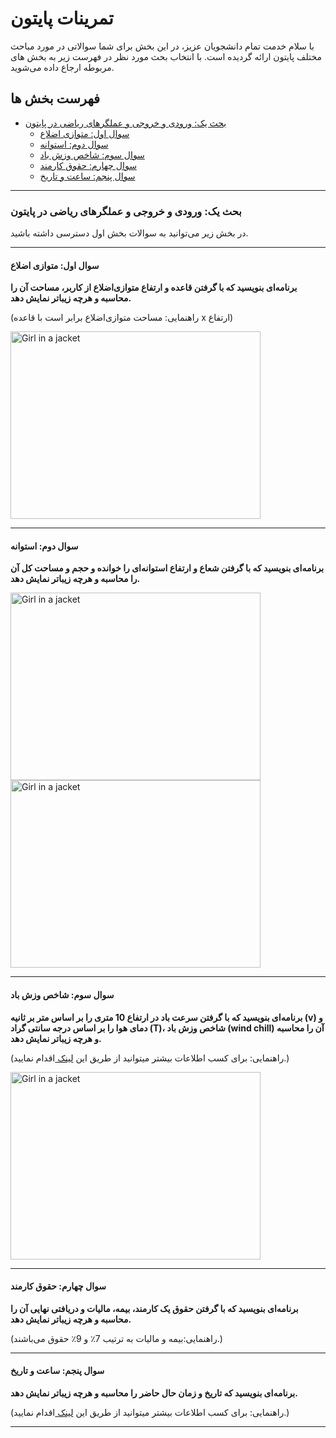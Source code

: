 # تمرینات پایتون
با سلام خدمت تمام دانشجویان عزیز، در این بخش برای شما سوالاتی در مورد مباحث مختلف پایتون ارائه گردیده است.
با انتخاب بحث مورد نظر در فهرست زیر به بخش های مربوطه ارجاع داده می‌شوید.

## فهرست بخش ها
* <a href='part_one'>بحث یک: ورودی و خروجی و عملگرهای ریاضی در پایتون </a>
  * <a href='part_one_1'>سوال اول: متوازی اضلاع </a>
  * <a href='part_one_2'>سوال دوم: استوانه </a>
  * <a href='part_one_3'>سوال سوم: شاخص وزش باد </a>
  * <a href='part_one_4'> سوال چهارم: حقوق کارمند </a>
  * <a href='part_one_5'>سوال پنجم: ساعت و تاریخ </a>

---

<h3 id='part_one'>بحث یک: ورودی و خروجی و عملگرهای ریاضی در پایتون </h3>

در بخش زیر می‌توانید به سوالات بخش اول دسترسی داشته باشید.

---

<h4 id='part_one_1'>سوال اول: متوازی اضلاع </h4>

__برنامه‌ای بنویسید که با گرفتن قاعده و ارتفاع متوازی‌اضلاع از کاربر، مساحت آن را محاسبه و هرچه زیباتر نمایش دهد.__

(راهنمایی: مساحت متوازی‌اضلاع برابر است با قاعده x ارتفاع)


 <img src="https://bartaramouz.ir/wp-content/uploads/2023/02/%D9%85%D8%B3%D8%A6%D9%84%D9%87-%D9%85%D8%B3%D8%A7%D8%AD%D8%AA-%D9%85%D8%AA%D9%88%D8%A7%D8%B2%DB%8C-%D8%A7%D9%84%D8%A7%D8%B6%D9%84%D8%A7%D8%B9-%D8%A8%D8%B1%D8%AA%D8%B1-%D8%A2%D9%85%D9%88%D8%B2.png" alt="Girl in a jacket" width="400" height="300"> 

---

 <h4 id='part_one_2'>سوال دوم: استوانه </h4>

__برنامه‌ای بنویسید که با گرفتن شعاع و ارتفاع استوانه‌ای را خوانده و حجم و مساحت کل آن را محاسبه و هرچه زیباتر نمایش دهد.__

 <img src="https://rayad.org/wp-content/uploads/2020/07/7-min-7.jpg" alt="Girl in a jacket" width="400" height="300"> <img src="https://rayad.org/wp-content/uploads/2020/07/%D8%AA%D8%B5%D9%88%DB%8C%D8%B1-%D8%B4%D8%A7%D8%AE%D8%B5-%D8%A7%D8%B3%D8%AA%D9%88%D8%A7%D9%86%D9%87-min1.jpg" alt="Girl in a jacket" width="400" height="300"> 

---

 <h4 id='part_one_3'>سوال سوم: شاخص وزش باد </h4>

__برنامه‌ای بنویسید که با گرفتن سرعت باد در ارتفاع 10 متری را بر اساس متر بر ثانیه (v) و دمای هوا را بر اساس درجه سانتی گراد (T)، شاخص وزش باد (wind chill) آن را محاسبه و هرچه زیباتر نمایش دهد.__

(راهنمایی: برای کسب اطلاعات بیشتر میتوانید از طریق این <a href='https://climatology.ir/?p=10244'> لینک </a> اقدام نمایید.)

<img src="http://climatology.ir/wp-content/uploads/2014/11/wind-child1.jpg" alt="Girl in a jacket" width="400" height="300">

---


 <h4 id='part_one_4'>سوال چهارم: حقوق کارمند </h4>

__برنامه‌ای بنویسید که با گرفتن حقوق یک کارمند، بیمه، مالیات و دریافتی نهایی آن را محاسبه و هرچه زیباتر نمایش دهد.__

(راهنمایی:بیمه و مالیات به ترتیب 7٪ و 9٪ حقوق می‌باشند.)



---


 <h4 id='part_one_5'>سوال پنجم: ساعت و تاریخ </h4>

__برنامه‌ای بنویسید که تاریخ و زمان حال حاضر را محاسبه و هرچه زیباتر نمایش دهد.__

(راهنمایی: برای کسب اطلاعات بیشتر میتوانید از طریق این <a href='https://www.w3schools.com/python/python_datetime.asp'> لینک </a> اقدام نمایید.)

---

